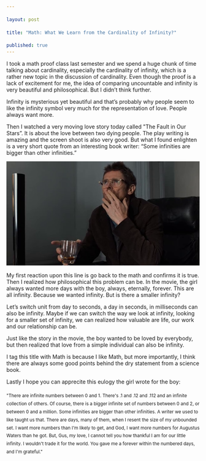 ```yaml
---

layout: post

title: "Math: What We Learn from the Cardinality of Infinity?"

published: true
---
```


I took a math proof class last semester and we spend a huge chunk of time talking about cardinality, especially the cardinality of infinity, which is a rather new topic in the discussion of cardinality. Even though the proof is a lack of excitement for me, the idea of comparing uncountable and infinity is very beautiful and philosophical. But I didn’t think further.

Infinity is mysterious yet beautiful and that’s probably why people seem to like the infinity symbol very much for the representation of love. People always want more.

Then I watched a very moving love story today called "The Fault in Our Stars”. It is about the love between two dying people. The play writing is amazing and the screen shoot is also very good. But what I found enlighten is a very short quote from an interesting book writer:
“Some infinities are bigger than other infinities.” 

![The Interesting Book Write](https://raw.githubusercontent.com/WesleyyC/blog/gh-pages/images/infinity.png)

My first reaction upon this line is go back to the math and confirms it is true. Then I realized how philosophical this problem can be. In the movie, the girl always wanted more days with the boy, always, eternally, forever. This are all infinity. Because we wanted infinity. But is there a smaller infinity?

Let’s switch unit from day to seconds, a day in seconds, in milliseconds can also be infinity. Maybe if we can switch the way we look at infinity, looking for a smaller set of infinity, we can realized how valuable are life, our work and our relationship can be.

Just like the story in the movie, the boy wanted to be loved by everybody, but then realized that love from a simple individual can also be infinity.

I tag this title with Math is because I like Math, but more importantly, I think there are always some good points behind the dry statement from a science book.

Lastly I hope you can apprecite this eulogy the girl wrote for the boy:

<sub>"There are infinite numbers between 0 and 1. There's .1 and .12 and .112 and an infinite collection of others. Of course, there is a bigger infinite set of numbers between 0 and 2, or between 0 and a million. Some infinities are bigger than other infinities. A writer we used to like taught us that. There are days, many of them, when I resent the size of my unbounded set. I want more numbers than I'm likely to get, and God, I want more numbers for Augustus Waters than he got. But, Gus, my love, I cannot tell you how thankful I am for our little infinity. I wouldn't trade it for the world. You gave me a forever within the numbered days, and I'm grateful."</sub>
